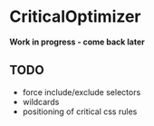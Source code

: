 # CriticalOptimizer

**Work in progress - come back later**

## TODO

- force include/exclude selectors
- wildcards
- positioning of critical css rules 